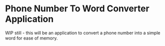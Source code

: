 # Phone Number To Word Converter Application

WIP still - this will be an application to convert a phone number into a simple word for ease of memory.
